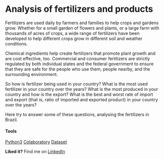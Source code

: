 # Analysis of fertilizers and products

Fertilizers are used daily by farmers and families to help crops and gardens grow. Whether for a small garden of flowers and plants, or a large farm with thousands of acres of crops, a wide range of fertilizers have been developed to help different crops grow in different soil and weather conditions.

Chemical ingredients help create fertilizers that promote plant growth and are cost effective, too. Commercial and consumer fertilizers are strictly regulated by both individual states and the federal government to ensure that they are safe for the people who use them, people nearby, and the surrounding environment.

So how is fertilizer being used in your country?
What is the most used fertilizer in your country over the years?
What is the most produced in your country and how is the export?
What is the best and worst rate of import and export (that is, ratio of imported and exported product) in your country over the years?

Here try to answer some of these questions, analysing the fertilizers in Brazil.

#### Tools
[Python3](https://www.python.org/)
[Colaboratory](https://colab.research.google.com/)
[Dataset](https://www.kaggle.com/josehenriqueroveda/fertilizers-by-product-fao)

**Liked it?**
Find me on [LinkedIn](https://www.linkedin.com/in/jhroveda/)

